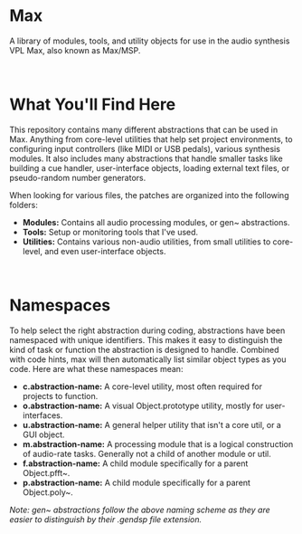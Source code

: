 # Max
A library of modules, tools, and utility objects for use in the audio synthesis VPL Max, also known as Max/MSP.

<br>

# What You'll Find Here
This repository contains many different abstractions that can be used in Max. Anything from core-level utilities that help set project environments, to configuring input controllers (like MIDI or USB pedals), various synthesis modules. It also includes many abstractions that handle smaller tasks like building a cue handler, user-interface objects, loading external text files, or pseudo-random number generators.

When looking for various files, the patches are organized into the following folders:

- **Modules:** Contains all audio processing modules, or gen~ abstractions.
- **Tools:** Setup or monitoring tools that I've used.
- **Utilities:** Contains various non-audio utilities, from small utilities to core-level, and even user-interface objects.

<br>

# Namespaces

To help select the right abstraction during coding, abstractions have been namespaced with unique identifiers. This makes it easy to distinguish the kind of task or function the abstraction is designed to handle. Combined with code hints, max will then automatically list similar object types as you code. Here are what these namespaces mean:

- **c.abstraction-name:** A core-level utility, most often required for projects to function.
- **o.abstraction-name:** A visual Object.prototype utility, mostly for user-interfaces.
- **u.abstraction-name:** A general helper utility that isn't a core util, or a GUI object.
- **m.abstraction-name:** A processing module that is a logical construction of audio-rate tasks. Generally not a child of another module or util.
- **f.abstraction-name:** A child module specifically for a parent Object.pfft~.
- **p.abstraction-name:** A child module specifically for a parent Object.poly~.

*Note: gen~ abstractions follow the above naming scheme as they are easier to distinguish by their .gendsp file extension.*